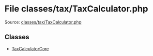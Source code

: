 File classes/tax/TaxCalculator.php
=========
Source: [classes/tax/TaxCalculator.php](https://github.com/PrestaShop/PrestaShop/blob/1.6.1.1/classes/tax/TaxCalculator.php)


Classes
-------

* [TaxCalculatorCore](class.TaxCalculatorCore.md)

